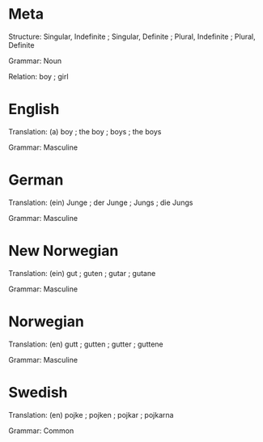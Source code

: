 Meta
====

Structure: Singular, Indefinite ; Singular, Definite ; Plural, Indefinite ; Plural, Definite

Grammar:   Noun

Relation:  boy ; girl



English
=======

Translation: (a) boy ; the boy ; boys ; the boys

Grammar:     Masculine



German
======

Translation: (ein) Junge ; der Junge ; Jungs ; die Jungs

Grammar:     Masculine



New Norwegian
=============

Translation: (ein) gut ; guten ; gutar ; gutane

Grammar:     Masculine



Norwegian
=========

Translation: (en) gutt ; gutten ; gutter ; guttene

Grammar:     Masculine



Swedish
=======

Translation: (en) pojke ; pojken ; pojkar ; pojkarna

Grammar:     Common
